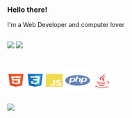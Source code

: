 ### Hello there!

I'm a Web Developer and computer lover



##
<div style="displey= inline_block">
  <img height="180em" src="https://github-readme-stats.vercel.app/api?username=CastroGabriel-hub&show_icons=true&theme=dracula&include_all_commits=true&count_private=true">
  <img height="180em" src="https://github-readme-stats.vercel.app/api/top-langs/?username=CastroGabriel-hub&layout=compact&langs_count=7&theme=dracula">
</div>

##
  
  <div style="display: inline_block"><br>
    <img align="center" alt="Castro-HTML" height="30" width="40" src="https://raw.githubusercontent.com/devicons/devicon/master/icons/html5/html5-original.svg">
    <img align="center" alt="Castro-CSS" height="30" width="40" src="https://raw.githubusercontent.com/devicons/devicon/master/icons/css3/css3-original.svg">
    <img align="center" alt="Castro-Js" height="30" width="40" src="https://raw.githubusercontent.com/devicons/devicon/master/icons/javascript/javascript-plain.svg">
    <img align="center" alt="Castro-PHP" height="50" width="60" src="https://raw.githubusercontent.com/devicons/devicon/master/icons/php/php-plain.svg">
    <img align="center" alt="Castro-Java" height="35" width="45" src="https://raw.githubusercontent.com/devicons/devicon/master/icons/java/java-plain.svg">
  </div>

##

<img src="http://4.bp.blogspot.com/-uYCfJl9o3yM/VQmCfEa8vlI/AAAAAAAANyA/m4tiJ8ulUB4/s1600/Ryu%2B6.gif">
